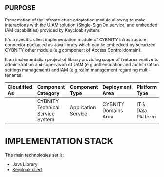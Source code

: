 ## PURPOSE
Presentation of the infrastructure adaptation module allowing to make interactions with the UIAM solution (Single-Sign On service, and embedded IAM capabilities) provided by Keycloak system.

It's a specific client implementation module of CYBNITY infrastructure connector packaged as Java library which can be embedded by securized CYBNITY other module (e.g component of Access Control domain).

It an implementation project of library providing scope of features relative to administration and supervision of UAM (e.g authentication and authorization settings management) and IAM (e.g realm management regarding multi-tenants).

| Cloudified As | Component Category               | Component Type      | Deployment Area      | Platform Type      |
|:--------------|:---------------------------------|:--------------------|:---------------------|:-------------------|
|               | CYBNITY Technical Service System | Application Service | CYBNITY Domains Area | IT & Data Platform |

# IMPLEMENTATION STACK
The main technologies set is:
- Java Library
- [Keycloak client](https://github.com/keycloak/keycloak-client?tab=readme-ov-file)
